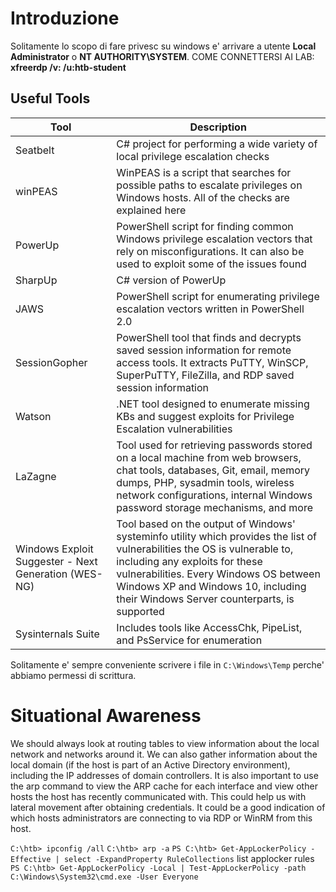 # Introduzione

Solitamente lo scopo di fare privesc su windows e' arrivare a utente **Local Administrator** o **NT AUTHORITY\SYSTEM**.
COME CONNETTERSI AI LAB: **xfreerdp /v:<target ip> /u:htb-student**

## Useful Tools
| Tool                                     | Description                                                                                                                                                                                                       |
|------------------------------------------|-------------------------------------------------------------------------------------------------------------------------------------------------------------------------------------------------------------------|
| Seatbelt                                 | C# project for performing a wide variety of local privilege escalation checks                                                                                                                                   |
| winPEAS                                  | WinPEAS is a script that searches for possible paths to escalate privileges on Windows hosts. All of the checks are explained here                                                                              |
| PowerUp                                  | PowerShell script for finding common Windows privilege escalation vectors that rely on misconfigurations. It can also be used to exploit some of the issues found                                               |
| SharpUp                                  | C# version of PowerUp                                                                                                                                                                                           |
| JAWS                                     | PowerShell script for enumerating privilege escalation vectors written in PowerShell 2.0                                                                                                                       |
| SessionGopher                            | PowerShell tool that finds and decrypts saved session information for remote access tools. It extracts PuTTY, WinSCP, SuperPuTTY, FileZilla, and RDP saved session information                                   |
| Watson                                   | .NET tool designed to enumerate missing KBs and suggest exploits for Privilege Escalation vulnerabilities                                                                                                       |
| LaZagne                                  | Tool used for retrieving passwords stored on a local machine from web browsers, chat tools, databases, Git, email, memory dumps, PHP, sysadmin tools, wireless network configurations, internal Windows password storage mechanisms, and more |
| Windows Exploit Suggester - Next Generation (WES-NG) | Tool based on the output of Windows' systeminfo utility which provides the list of vulnerabilities the OS is vulnerable to, including any exploits for these vulnerabilities. Every Windows OS between Windows XP and Windows 10, including their Windows Server counterparts, is supported |
| Sysinternals Suite                       | Includes tools like AccessChk, PipeList, and PsService for enumeration                                                                                                                                           |

Solitamente e' sempre conveniente scrivere i file in `C:\Windows\Temp` perche' abbiamo permessi di scrittura.


# Situational Awareness

We should always look at routing tables to view information about the local network and networks around it. We can also gather information about the local domain (if the host is part of an Active Directory environment), including the IP addresses of domain controllers. It is also important to use the arp command to view the ARP cache for each interface and view other hosts the host has recently communicated with. This could help us with lateral movement after obtaining credentials. It could be a good indication of which hosts administrators are connecting to via RDP or WinRM from this host.

`C:\htb> ipconfig /all`
`C:\htb> arp -a`
`PS C:\htb> Get-AppLockerPolicy -Effective | select -ExpandProperty RuleCollections` list applocker rules
`PS C:\htb> Get-AppLockerPolicy -Local | Test-AppLockerPolicy -path C:\Windows\System32\cmd.exe -User Everyone`



